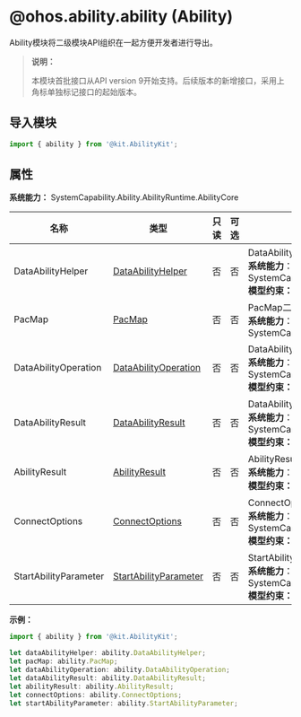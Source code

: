 # @ohos.ability.ability (Ability)

Ability模块将二级模块API组织在一起方便开发者进行导出。

> **说明：**
> 
> 本模块首批接口从API version 9开始支持。后续版本的新增接口，采用上角标单独标记接口的起始版本。

## 导入模块

```ts
import { ability } from '@kit.AbilityKit';
```

## 属性

**系统能力：** SystemCapability.Ability.AbilityRuntime.AbilityCore

| 名称 | 类型 | 只读 | 可选 | 说明       |
| ---- | ---- | --- | ---- | --------- |
| DataAbilityHelper    | [DataAbilityHelper](js-apis-inner-ability-dataAbilityHelper.md)  | 否 | 否 | DataAbilityHelper二级模块。<br/>**系统能力**：SystemCapability.Ability.AbilityRuntime.FAModel<br/>**模型约束：** 此接口仅可在FA模型下使用。 |
| PacMap   | [PacMap](js-apis-inner-ability-dataAbilityHelper.md#pacmap)  | 否 | 否 | PacMap二级模块。<br/>**系统能力**：SystemCapability.Ability.AbilityRuntime.FAModel |
| DataAbilityOperation   | [DataAbilityOperation](js-apis-inner-ability-dataAbilityOperation.md)  | 否 | 否 | DataAbilityOperation二级模块。<br/>**系统能力**：SystemCapability.Ability.AbilityRuntime.FAModel<br/>**模型约束：** 此接口仅可在FA模型下使用。 |
| DataAbilityResult   | [DataAbilityResult](js-apis-inner-ability-dataAbilityResult.md)  | 否 | 否 | DataAbilityResult二级模块。<br/>**系统能力**：SystemCapability.Ability.AbilityRuntime.FAModel<br/>**模型约束：** 此接口仅可在FA模型下使用。 |
| AbilityResult   | [AbilityResult](js-apis-inner-ability-abilityResult.md)  | 否 | 否 | AbilityResult二级模块。<br/>**系统能力**：SystemCapability.Ability.AbilityBase<br/>**模型约束：** 此接口仅可在FA模型下使用。 |
| ConnectOptions   | [ConnectOptions](js-apis-inner-ability-connectOptions.md)  | 否 | 否 | ConnectOptions二级模块。<br/>**系统能力**：SystemCapability.Ability.AbilityRuntime.Core<br/>**模型约束：** 此接口仅可在FA模型下使用。 |
| StartAbilityParameter   | [StartAbilityParameter](js-apis-inner-ability-startAbilityParameter.md)  | 否 | 否 | StartAbilityParameter二级模块。<br/>**系统能力**：SystemCapability.Ability.AbilityRuntime.FAModel<br/>**模型约束：** 此接口仅可在FA模型下使用。 |

**示例：**
```ts
import { ability } from '@kit.AbilityKit';

let dataAbilityHelper: ability.DataAbilityHelper;
let pacMap: ability.PacMap;
let dataAbilityOperation: ability.DataAbilityOperation;
let dataAbilityResult: ability.DataAbilityResult;
let abilityResult: ability.AbilityResult;
let connectOptions: ability.ConnectOptions;  
let startAbilityParameter: ability.StartAbilityParameter;
```